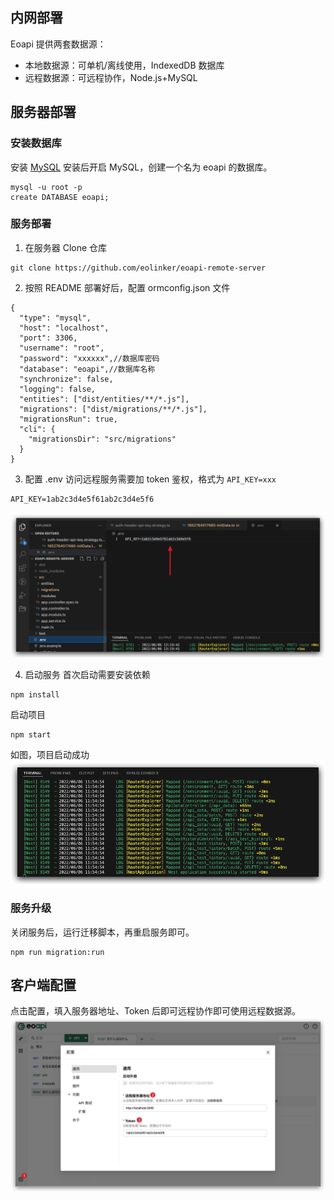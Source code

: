 ## 内网部署

Eoapi 提供两套数据源：

- 本地数据源：可单机/离线使用，IndexedDB 数据库
- 远程数据源：可远程协作，Node.js+MySQL

## 服务器部署

### 安装数据库

安装 [MySQL](https://zhuanlan.zhihu.com/p/27960044)
安装后开启 MySQL，创建一个名为 eoapi 的数据库。

```
mysql -u root -p
create DATABASE eoapi;
```

### 服务部署

1. 在服务器 Clone 仓库

```
git clone https://github.com/eolinker/eoapi-remote-server
```

2. 按照 README 部署好后，配置 ormconfig.json 文件

```
{
  "type": "mysql",
  "host": "localhost",
  "port": 3306,
  "username": "root",
  "password": "xxxxxx",//数据库密码
  "database": "eoapi",//数据库名称
  "synchronize": false,
  "logging": false,
  "entities": ["dist/entities/**/*.js"],
  "migrations": ["dist/migrations/**/*.js"],
  "migrationsRun": true,
  "cli": {
    "migrationsDir": "src/migrations"
  }
}
```

3. 配置 .env
   访问远程服务需要加 token 鉴权，格式为 `API_KEY=xxx`

```
API_KEY=1ab2c3d4e5f61ab2c3d4e5f6
```

![](../assets/images/2022-06-15-18-59-37.png)

4. 启动服务
   首次启动需要安装依赖

```
npm install
```

启动项目

```
npm start
```

如图，项目启动成功
![](../assets/images/2022-06-15-19-00-12.png)

### 服务升级

关闭服务后，运行迁移脚本，再重启服务即可。

```
npm run migration:run
```

## 客户端配置

点击配置，填入服务器地址、Token 后即可远程协作即可使用远程数据源。
![](../assets/images/2022-06-16-12-22-11.png)
